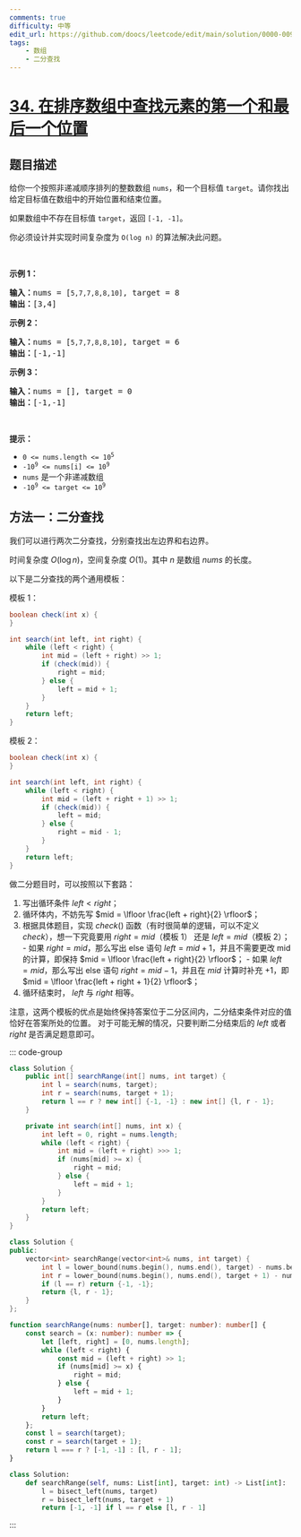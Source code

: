 ```yaml
---
comments: true
difficulty: 中等
edit_url: https://github.com/doocs/leetcode/edit/main/solution/0000-0099/0034.Find%20First%20and%20Last%20Position%20of%20Element%20in%20Sorted%20Array/README.md
tags:
    - 数组
    - 二分查找
---
```


<!-- problem:start -->

# [34. 在排序数组中查找元素的第一个和最后一个位置](https://leetcode.cn/problems/find-first-and-last-position-of-element-in-sorted-array)

## 题目描述

<!-- description:start -->

<p>给你一个按照非递减顺序排列的整数数组 <code>nums</code>，和一个目标值 <code>target</code>。请你找出给定目标值在数组中的开始位置和结束位置。</p>

<p>如果数组中不存在目标值 <code>target</code>，返回&nbsp;<code>[-1, -1]</code>。</p>

<p>你必须设计并实现时间复杂度为&nbsp;<code>O(log n)</code>&nbsp;的算法解决此问题。</p>

<p>&nbsp;</p>

<p><strong>示例 1：</strong></p>

<pre>
<strong>输入：</strong>nums = [<code>5,7,7,8,8,10]</code>, target = 8
<strong>输出：</strong>[3,4]</pre>

<p><strong>示例&nbsp;2：</strong></p>

<pre>
<strong>输入：</strong>nums = [<code>5,7,7,8,8,10]</code>, target = 6
<strong>输出：</strong>[-1,-1]</pre>

<p><strong>示例 3：</strong></p>

<pre>
<strong>输入：</strong>nums = [], target = 0
<strong>输出：</strong>[-1,-1]</pre>

<p>&nbsp;</p>

<p><strong>提示：</strong></p>

<ul>
	<li><code>0 &lt;= nums.length &lt;= 10<sup>5</sup></code></li>
	<li><code>-10<sup>9</sup>&nbsp;&lt;= nums[i]&nbsp;&lt;= 10<sup>9</sup></code></li>
	<li><code>nums</code>&nbsp;是一个非递减数组</li>
	<li><code>-10<sup>9</sup>&nbsp;&lt;= target&nbsp;&lt;= 10<sup>9</sup></code></li>
</ul>

<!-- description:end -->



<!-- solution:start -->

## 方法一：二分查找

我们可以进行两次二分查找，分别查找出左边界和右边界。

时间复杂度 $O(\log n)$，空间复杂度 $O(1)$。其中 $n$ 是数组 $nums$ 的长度。

以下是二分查找的两个通用模板：

模板 1：

```java
boolean check(int x) {
}

int search(int left, int right) {
    while (left < right) {
        int mid = (left + right) >> 1;
        if (check(mid)) {
            right = mid;
        } else {
            left = mid + 1;
        }
    }
    return left;
}
```

模板 2：

```java
boolean check(int x) {
}

int search(int left, int right) {
    while (left < right) {
        int mid = (left + right + 1) >> 1;
        if (check(mid)) {
            left = mid;
        } else {
            right = mid - 1;
        }
    }
    return left;
}
```

做二分题目时，可以按照以下套路：

1. 写出循环条件 $left < right$；
1. 循环体内，不妨先写 $mid = \lfloor \frac{left + right}{2} \rfloor$；
1. 根据具体题目，实现 $check()$ 函数（有时很简单的逻辑，可以不定义 $check$），想一下究竟要用 $right = mid$（模板 $1$） 还是 $left = mid$（模板 $2$）；
       - 如果 $right = mid$，那么写出 else 语句 $left = mid + 1$，并且不需要更改 mid 的计算，即保持 $mid = \lfloor \frac{left + right}{2} \rfloor$；
       - 如果 $left = mid$，那么写出 else 语句 $right = mid - 1$，并且在 $mid$ 计算时补充 +1，即 $mid = \lfloor \frac{left + right + 1}{2} \rfloor$；
1. 循环结束时， $left$ 与 $right$ 相等。

注意，这两个模板的优点是始终保持答案位于二分区间内，二分结束条件对应的值恰好在答案所处的位置。 对于可能无解的情况，只要判断二分结束后的 $left$ 或者 $right$ 是否满足题意即可。

<!-- tabs:start -->
::: code-group

```java [Java]
class Solution {
    public int[] searchRange(int[] nums, int target) {
        int l = search(nums, target);
        int r = search(nums, target + 1);
        return l == r ? new int[] {-1, -1} : new int[] {l, r - 1};
    }

    private int search(int[] nums, int x) {
        int left = 0, right = nums.length;
        while (left < right) {
            int mid = (left + right) >>> 1;
            if (nums[mid] >= x) {
                right = mid;
            } else {
                left = mid + 1;
            }
        }
        return left;
    }
}
```



```cpp [C++]
class Solution {
public:
    vector<int> searchRange(vector<int>& nums, int target) {
        int l = lower_bound(nums.begin(), nums.end(), target) - nums.begin();
        int r = lower_bound(nums.begin(), nums.end(), target + 1) - nums.begin();
        if (l == r) return {-1, -1};
        return {l, r - 1};
    }
};
```

```ts [TypeScript]
function searchRange(nums: number[], target: number): number[] {
    const search = (x: number): number => {
        let [left, right] = [0, nums.length];
        while (left < right) {
            const mid = (left + right) >> 1;
            if (nums[mid] >= x) {
                right = mid;
            } else {
                left = mid + 1;
            }
        }
        return left;
    };
    const l = search(target);
    const r = search(target + 1);
    return l === r ? [-1, -1] : [l, r - 1];
}
```

```python [Python]
class Solution:
    def searchRange(self, nums: List[int], target: int) -> List[int]:
        l = bisect_left(nums, target)
        r = bisect_left(nums, target + 1)
        return [-1, -1] if l == r else [l, r - 1]
```
:::
<!-- tabs:end -->

<!-- solution:end -->

<!-- problem:end -->